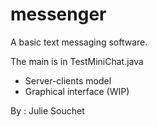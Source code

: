 # messenger

A basic text messaging software.

The main is in TestMiniChat.java

+ Server-clients model
+ Graphical interface (WIP)


By : Julie Souchet
